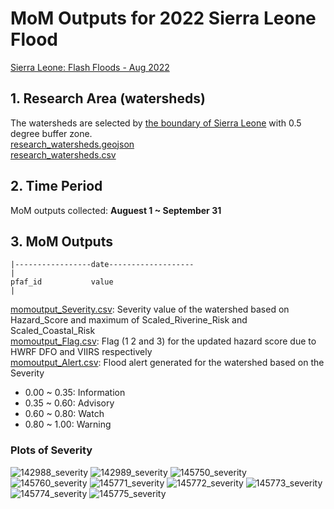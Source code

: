 # MoM Outputs for 2022 Sierra Leone Flood
[Sierra Leone: Flash Floods - Aug 2022](https://reliefweb.int/disaster/ff-2022-000309-sle)  
## 1. Research Area (watersheds) 
The watersheds are selected by [the boundary of Sierra Leone](Sierra_Leone_boundary.geojson) with 0.5 degree buffer zone.  
[research_watersheds.geojson](research_watersheds.geojson)  
[research_watersheds.csv](research_watersheds.csv)
## 2. Time Period 
MoM outputs collected: **Auguest 1 ~ September 31**
## 3. MoM Outputs

```
|-----------------date-------------------
|
pfaf_id           value
|
```
[momoutput_Severity.csv](momoutput_Severity.csv): Severity value of the watershed based on Hazard_Score and maximum of Scaled_Riverine_Risk and Scaled_Coastal_Risk    
[momoutput_Flag.csv](momoutput_Flag.csv): Flag (1 2 and 3) for the updated hazard score due to HWRF DFO and VIIRS respectively   
[momoutput_Alert.csv](momoutput_Alert.csv): Flood alert generated for the watershed based on the Severity 
* 0.00 ~ 0.35: Information
* 0.35 ~ 0.60: Advisory
* 0.60 ~ 0.80: Watch
* 0.80 ~ 1.00: Warning 
### Plots of Severity
![142988_severity](https://user-images.githubusercontent.com/6643873/224601956-a2dbe042-7d7b-4f6f-bf20-e3e1c94c8269.png)
![142989_severity](https://user-images.githubusercontent.com/6643873/224601959-0a74b96a-0612-4a0a-97e7-1d31ede84e24.png)
![145750_severity](https://user-images.githubusercontent.com/6643873/224601960-36b9207e-df2d-4337-803a-080441f6b473.png)
![145760_severity](https://user-images.githubusercontent.com/6643873/224601961-62ff5447-9848-4f3f-bf5e-97d1c2e27c98.png)
![145771_severity](https://user-images.githubusercontent.com/6643873/224601963-1fa2b0ca-b7e2-40b2-9c21-3cff45dcfe3f.png)
![145772_severity](https://user-images.githubusercontent.com/6643873/224601965-c5c1056b-d500-42b7-b460-f4a46be003b4.png)
![145773_severity](https://user-images.githubusercontent.com/6643873/224601967-57ca6180-45ea-4f2a-8ce8-ec56491fae5a.png)
![145774_severity](https://user-images.githubusercontent.com/6643873/224601972-e01894d3-c604-44df-b5c8-71267f9e5efc.png)
![145775_severity](https://user-images.githubusercontent.com/6643873/224601973-8c5c63d9-05df-45b1-95f5-3f0a9708bb67.png)
